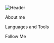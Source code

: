 <!--
**AnastasiiaZubarieva/anastasiiazubarieva** is a ✨ _special_ ✨ repository because its `README.md` (this file) appears on your GitHub profile.

Here are some ideas to get you started:

- 🔭 I’m currently working on ...
- 🌱 I’m currently learning ...
- 👯 I’m looking to collaborate on ...
- 🤔 I’m looking for help with ...
- 💬 Ask me about ...
- 📫 How to reach me: ...
- 😄 Pronouns: ...
- ⚡ Fun fact: ...
-->

![[Header](https://raw.githubusercontent.com/AnastasiiaZubarieva/anastasiiazubarieva/main/assets/3742fba5eb0ca8e31e31d31588f7b353.jpg)](https://www.linkedin.com/in/anastasiia-zubarieva/)



About me

Languages and Tools

Follow Me
